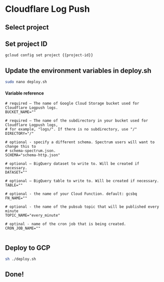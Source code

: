 # Cloudflare Log Push

## Select project

<walkthrough-project-setup></walkthrough-project-setup>

## Set project ID

```sh
gcloud config set project {{project-id}}
```

## Update the environment variables in deploy.sh

```sh
sudo nano deploy.sh
```

#### Variable reference

```
# required – The name of Google Cloud Storage bucket used for Cloudflare Logpush logs.
BUCKET_NAME=""

# required – The name of the subdirectory in your bucket used for Cloudflare Logpush logs,
# for example, "logs/". If there is no subdirectory, use "/"
DIRECTORY="/"

# optional - specify a different schema. Spectrum users will want to change this to
# schema-spectrum.json.
SCHEMA="schema-http.json"

# optional – BigQuery dataset to write to. Will be created if necessary.
DATASET=""

# optional – BigQuery table to write to. Will be created if necessary.
TABLE=""

# optional - the name of your Cloud Function. default: gcsbq
FN_NAME=""

# optional - the name of the pubsub topic that will be published every minute
TOPIC_NAME="every_minute"

# optinal - name of the cron job that is being created.
CRON_JOB_NAME="" 


```

## Deploy to GCP

```sh
sh ./deploy.sh
```

## Done!
